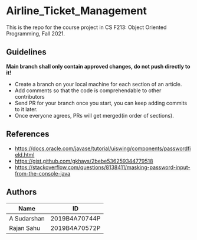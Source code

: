 # Airline_Ticket_Management

This is the repo for the course project in CS F213: Object Oriented Programming, Fall 2021.

## Guidelines

**Main branch shall only contain approved changes, do not push directly to it!**

- Create a branch on your local machine for each section of an article.
- Add comments so that the code is comprehendable to other contributors 
- Send PR for your branch once you start, you can keep adding commits to it later.
- Once everyone agrees, PRs will get merged(in order of sections).

## References

- https://docs.oracle.com/javase/tutorial/uiswing/components/passwordfield.html
- https://gist.github.com/gkhays/2bebe536259344779518
- https://stackoverflow.com/questions/8138411/masking-password-input-from-the-console-java

## Authors

| Name | ID |
| --- | ----------- |
| A Sudarshan |2019B4A70744P |
| Rajan Sahu | 2019B4A70572P|


